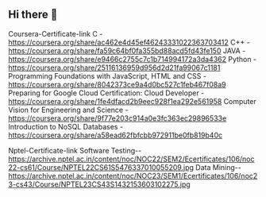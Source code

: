 ## Hi there 👋

<!--
**Sagar-BCS/Sagar-BCS** is a ✨ _special_ ✨ repository because its `README.md` (this file) appears on your GitHub profile.

Here are some ideas to get you started:

- 🔭 I’m currently working on ...
- 🌱 I’m currently learning ...
- 👯 I’m looking to collaborate on ...
- 🤔 I’m looking for help with ...
- 💬 Ask me about ...
- 📫 How to reach me: ...
- 😄 Pronouns: ...
- ⚡ Fun fact: ...
-->

Coursera-Certificate-link
C - https://coursera.org/share/ac462e4d45ef46243331022363703412
C++ - https://coursera.org/share/fa59c64bf0fa355bd88acd5fd43fe150
JAVA - https://coursera.org/share/e9466c2755c7c1b714994172a3da4362
Python - https://coursera.org/share/25116136959d956d2d21fa99067c1181
Programming Foundations with JavaScript, HTML and CSS - https://coursera.org/share/8042373ce9a4d0bc527c1feb467f08a9
Preparing for Google Cloud Certification: Cloud Developer - https://coursera.org/share/1fe4dfacd2b9eec928f1ea292e561958
Computer Vision for Engineering and Science - https://coursera.org/share/9f77e203c914a0e3fc363ec29896533e
Introduction to NoSQL Databases - https://coursera.org/share/a58ead62fbfcbb972911be0fb819b40c

Nptel-Certificate-link
Software Testing-- https://archive.nptel.ac.in/content/noc/NOC22/SEM2/Ecertificates/106/noc22-cs61/Course/NPTEL22CS61S5476337010055209.jpg
Data Mining-- https://archive.nptel.ac.in/content/noc/NOC23/SEM1/Ecertificates/106/noc23-cs43/Course/NPTEL23CS43S1432153603102275.jpg
